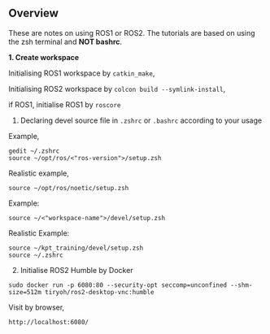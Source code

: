 ## Overview

These are notes on using ROS1 or ROS2. The tutorials are based on using the zsh terminal and **NOT bashrc**.

**1. Create workspace**

Initialising ROS1 workspace by `catkin_make`,

Initialising ROS2 workspace by `colcon build --symlink-install`,

if ROS1, initialise ROS1 by `roscore`

1. Declaring devel source file in `.zshrc` or `.bashrc` according to your usage

Example,
```
gedit ~/.zshrc
source ~/opt/ros/<"ros-version">/setup.zsh
```
Realistic example,
```
source ~/opt/ros/noetic/setup.zsh
```
Example:
```
source ~/<"workspace-name">/devel/setup.zsh
```
Realistic Example:
```
source ~/kpt_training/devel/setup.zsh
source ~/.zshrc
```

2. Initialise ROS2 Humble by Docker


```
sudo docker run -p 6080:80 --security-opt seccomp=unconfined --shm-size=512m tiryoh/ros2-desktop-vnc:humble
```
Visit by browser,
```
http://localhost:6080/
```